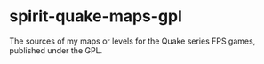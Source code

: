 # spirit-quake-maps-gpl
The sources of my maps or levels for the Quake series FPS games, published under the GPL.
